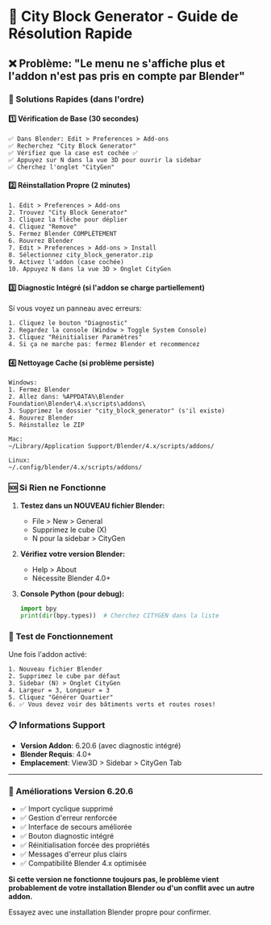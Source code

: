 # 🚀 City Block Generator - Guide de Résolution Rapide

## ❌ Problème: "Le menu ne s'affiche plus et l'addon n'est pas pris en compte par Blender"

### 🎯 Solutions Rapides (dans l'ordre)

#### 1️⃣ Vérification de Base (30 secondes)
```
✅ Dans Blender: Edit > Preferences > Add-ons
✅ Recherchez "City Block Generator" 
✅ Vérifiez que la case est cochée ✅
✅ Appuyez sur N dans la vue 3D pour ouvrir la sidebar
✅ Cherchez l'onglet "CityGen"
```

#### 2️⃣ Réinstallation Propre (2 minutes)
```
1. Edit > Preferences > Add-ons
2. Trouvez "City Block Generator"
3. Cliquez la flèche pour déplier
4. Cliquez "Remove" 
5. Fermez Blender COMPLÈTEMENT
6. Rouvrez Blender
7. Edit > Preferences > Add-ons > Install
8. Sélectionnez city_block_generator.zip
9. Activez l'addon (case cochée)
10. Appuyez N dans la vue 3D > Onglet CityGen
```

#### 3️⃣ Diagnostic Intégré (si l'addon se charge partiellement)
Si vous voyez un panneau avec erreurs:
```
1. Cliquez le bouton "Diagnostic" 
2. Regardez la console (Window > Toggle System Console)
3. Cliquez "Réinitialiser Paramètres"
4. Si ça ne marche pas: fermez Blender et recommencez
```

#### 4️⃣ Nettoyage Cache (si problème persiste)
```
Windows:
1. Fermez Blender
2. Allez dans: %APPDATA%\Blender Foundation\Blender\4.x\scripts\addons\
3. Supprimez le dossier "city_block_generator" (s'il existe)
4. Rouvrez Blender
5. Réinstallez le ZIP

Mac:
~/Library/Application Support/Blender/4.x/scripts/addons/

Linux:
~/.config/blender/4.x/scripts/addons/
```

### 🆘 Si Rien ne Fonctionne

1. **Testez dans un NOUVEAU fichier Blender:**
   - File > New > General
   - Supprimez le cube (X)
   - N pour la sidebar > CityGen

2. **Vérifiez votre version Blender:**
   - Help > About
   - Nécessite Blender 4.0+

3. **Console Python (pour debug):**
   ```python
   import bpy
   print(dir(bpy.types))  # Cherchez CITYGEN dans la liste
   ```

### 🎉 Test de Fonctionnement

Une fois l'addon activé:
```
1. Nouveau fichier Blender
2. Supprimez le cube par défaut
3. Sidebar (N) > Onglet CityGen
4. Largeur = 3, Longueur = 3
5. Cliquez "Générer Quartier"
6. ✅ Vous devez voir des bâtiments verts et routes roses!
```

### 📋 Informations Support

- **Version Addon**: 6.20.6 (avec diagnostic intégré)
- **Blender Requis**: 4.0+
- **Emplacement**: View3D > Sidebar > CityGen Tab

---

### 🔧 Améliorations Version 6.20.6

- ✅ Import cyclique supprimé
- ✅ Gestion d'erreur renforcée  
- ✅ Interface de secours améliorée
- ✅ Bouton diagnostic intégré
- ✅ Réinitialisation forcée des propriétés
- ✅ Messages d'erreur plus clairs
- ✅ Compatibilité Blender 4.x optimisée

**Si cette version ne fonctionne toujours pas, le problème vient probablement de votre installation Blender ou d'un conflit avec un autre addon.** 

Essayez avec une installation Blender propre pour confirmer.
